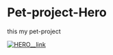 # Pet-project-Hero
this my pet-project 


[![HERO__link](https://media.istockphoto.com/id/1280336560/vector/programming-icon-code-file-illustration-html-coding-tag-sign-software-code-symbol.jpg?s=170667a&w=0&k=20&c=KxwUChUIHpwNcgy8cwvbpuTkiSlxooMChSXWudfgknk=)](https://erlan4761.github.io/pet-projects/)
